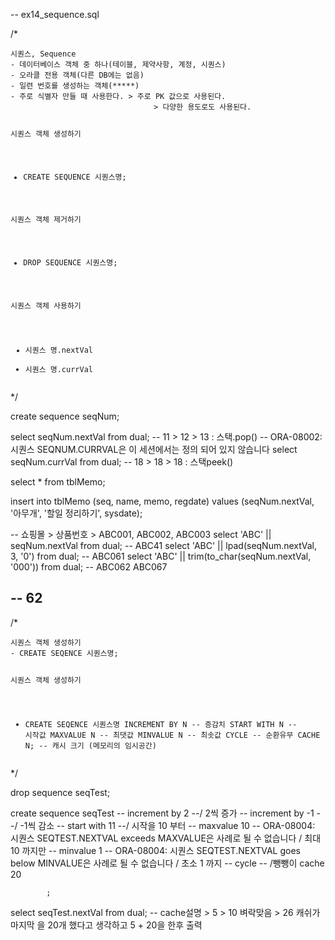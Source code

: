 <p>-- ex14_sequence.sql</p>
<p>/*</p>
<pre><code>시퀀스, Sequence
- 데이터베이스 객체 중 하나(테이블, 제약사항, 계정, 시퀀스)
- 오라클 전용 객체(다른 DB에는 없음)
- 일련 번호를 생성하는 객체(*****)
- 주로 식별자 만들 때 사용한다. &gt; 주로 PK 값으로 사용된다.
                                &gt; 다양한 용도로도 사용된다.

시퀀스 객체 생성하기
- CREATE SEQUENCE 시퀀스명;

시퀀스 객체 제거하기
- DROP SEQUENCE 시퀀스명;

시퀀스 객체 사용하기
- 시퀀스 명.nextVal
- 시퀀스 명.currVal</code></pre><p>*/</p>
<p>create sequence seqNum;</p>
<p>select seqNum.nextVal from dual; -- 11 &gt; 12 &gt; 13 : 스택.pop()
-- ORA-08002: 시퀀스 SEQNUM.CURRVAL은 이 세션에서는 정의 되어 있지 않습니다
select seqNum.currVal from dual; -- 18 &gt; 18 &gt; 18 : 스택peek()</p>
<p>select * from tblMemo;</p>
<p>insert into tblMemo (seq, name, memo, regdate)
    values (seqNum.nextVal, '아무개', '할일 정리하기', sysdate);</p>
<p>-- 쇼핑몰 &gt; 상품번호 &gt; ABC001, ABC002, ABC003
select 'ABC' || seqNum.nextVal from dual; -- ABC41
select 'ABC' || lpad(seqNum.nextVal, 3, '0') from dual;  -- ABC061
select 'ABC' || trim(to_char(seqNum.nextVal, '000')) from dual;   -- ABC062  ABC067</p>
<h2 id="---62">-- 62</h2>
<p>/*</p>
<pre><code>시퀀스 객체 생성하기
- CREATE SEQENCE 시퀀스명;

시퀀스 객체 생성하기
- CREATE SEQENCE 시퀀스명
            INCREMENT BY N  -- 증감치
            START WITH N    -- 시작값
            MAXVALUE N      -- 최댓값
            MINVALUE N      -- 최솟값
            CYCLE           -- 순환유무
            CACHE N;        -- 캐시 크기 (메모리의 임시공간)</code></pre><p>*/</p>
<p>drop sequence seqTest;</p>
<p>create sequence seqTest
--            increment by 2  --/ 2씩 증가
--            increment by -1 --/ -1씩 감소
--            start with 11   --/ 시작을 10 부터
--            maxvalue 10     -- ORA-08004: 시퀀스 SEQTEST.NEXTVAL exceeds MAXVALUE은 사례로 될 수 없습니다 / 최대 10 까지만
--            minvalue 1      -- ORA-08004: 시퀀스 SEQTEST.NEXTVAL goes below MINVALUE은 사례로 될 수 없습니다 / 초소 1 까지
--            cycle           -- /뺑뺑이
            cache 20 </p>
<pre><code>        ;</code></pre><p>select seqTest.nextVal from dual; -- cache설명 &gt; 5 &gt; 10 벼락맞음 &gt; 26 캐쉬가 마지막 을 20개 했다고 생각하고 5 + 20을 한후 출력</p>